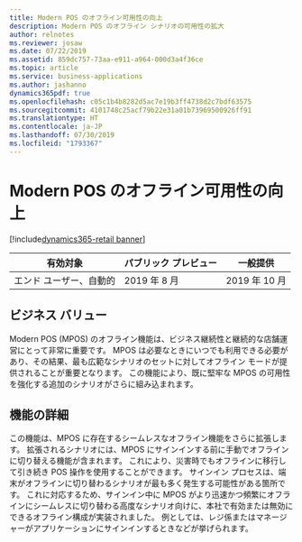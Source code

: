 ```yaml
---
title: Modern POS のオフライン可用性の向上
description: Modern POS のオフライン シナリオの可用性の拡大
author: relnotes
ms.reviewer: josaw
ms.date: 07/22/2019
ms.assetid: 859dc757-73aa-e911-a964-000d3a4f36ce
ms.topic: article
ms.service: business-applications
ms.author: jashanno
dynamics365pdf: true
ms.openlocfilehash: c05c1b4b8282d5ac7e19b3ff4738d2c7bdf63575
ms.sourcegitcommit: 4101748c25acf79b22e31a01b73969500926ff91
ms.translationtype: HT
ms.contentlocale: ja-JP
ms.lasthandoff: 07/30/2019
ms.locfileid: "1793367"
---
```

# <a name="modern-pos-offline-availability-improvements"></a>Modern POS のオフライン可用性の向上
[!include[dynamics365-retail banner](../includes/dynamics365-retail.md)]

| 有効対象    |  パブリック プレビュー | 一般提供 | 
| ---------- | ---------- |---------- |
|エンド ユーザー、自動的|2019 年 8 月| 2019 年 10 月|


## <a name="business-value"></a>ビジネス バリュー
<!-- bv start -->
Modern POS (MPOS) のオフライン機能は、ビジネス継続性と継続的な店舗運営にとって非常に重要です。 MPOS は必要なときにいつでも利用できる必要があり、その結果、最も広範なシナリオのセットに対してオフライン モードが提供されることが重要となります。 この機能により、既に堅牢な MPOS の可用性を強化する追加のシナリオがさらに組み込まれます。
<!-- bv end -->



## <a name="feature-details"></a>機能の詳細
<!--feature detail start -->
この機能は、MPOS に存在するシームレスなオフライン機能をさらに拡張します。 拡張されるシナリオには、MPOS にサインインする前に手動でオフラインに切り替える機能が含まれます。 これにより、災害時でもオフラインに移行して引き続き POS 操作を使用することができます。 サインイン プロセスは、端末がオフラインに切り替わるシナリオが最も多く発生する可能性がある箇所です。 これに対応するため、サインイン中に MPOS がより迅速かつ頻繁にオフラインにシームレスに切り替わる高度なシナリオ向けに、本社で有効または無効にできるオフライン構成が実装されました。 例としては、レジ係またはマネージャーがアプリケーションにサインインするときなどが挙げられます。
<!--feature detail end -->











